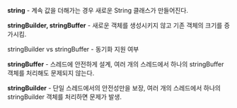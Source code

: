 **string** - 계속 값을 더해가는 경우 새로운 String 클래스가 만들어진다.

**stringBuilder, stringBuffer** \- 새로운 객체를 생성시키지 않고 기존 객체의 크기를 증가시킴.

stringBuilder vs stringBuffer - 동기화 지원 여부

**stringBuffer** - 스레드에 안전하게 설계, 여러 개의 스레드에서 하나의 stringBuffer 객체를 처리해도 문제되지 않는다.

**stringBuilder** - 단일 스레드에서의 안전성만을 보장, 여러 개의 스레드에서 하나의 stringBuilder 객체를 처리하면 문제가 발생.